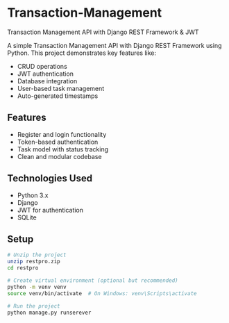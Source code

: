 # Transaction-Management
 Transaction Management API with Django REST Framework &amp; JWT

A simple Transaction Management API with Django REST Framework using Python.
This project demonstrates key features like:

- CRUD operations
- JWT authentication
- Database integration
- User-based task management
- Auto-generated timestamps

## Features

- Register and login functionality
- Token-based authentication
- Task model with status tracking
- Clean and modular codebase

## Technologies Used

- Python 3.x
-  Django 
- JWT for authentication
- SQLite

## Setup

```bash
# Unzip the project
unzip restpro.zip
cd restpro

# Create virtual environment (optional but recommended)
python -m venv venv
source venv/bin/activate  # On Windows: venv\Scripts\activate

# Run the project
python manage.py runserever
